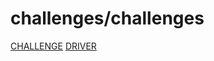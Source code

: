 # challenges/challenges

[CHALLENGE](https://www.hackerrank.com/challenges/challenges/problem)
[DRIVER]()
